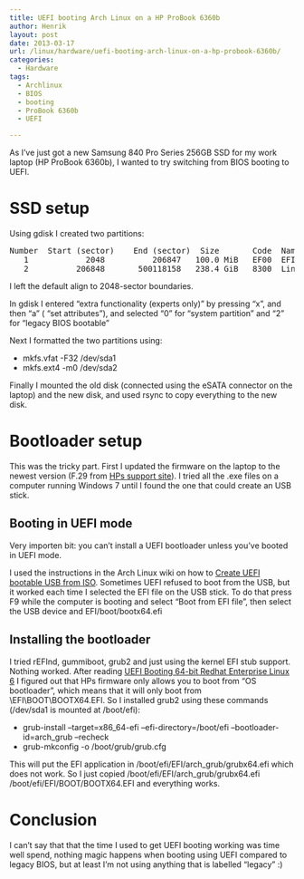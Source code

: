 ```yaml
---
title: UEFI booting Arch Linux on a HP ProBook 6360b
author: Henrik
layout: post
date: 2013-03-17
url: /linux/hardware/uefi-booting-arch-linux-on-a-hp-probook-6360b/
categories:
  - Hardware
tags:
  - Archlinux
  - BIOS
  - booting
  - ProBook 6360b
  - UEFI

---
```

As I&#8217;ve just got a new Samsung 840 Pro Series 256GB SSD for my work laptop (HP ProBook 6360b), I wanted to try switching from BIOS booting to UEFI.
<!--more-->

# SSD setup

Using gdisk I created two partitions:

<pre>Number  Start (sector)    End (sector)  Size       Code  Name
   1            2048          206847   100.0 MiB   EF00  EFI System
   2          206848       500118158   238.4 GiB   8300  Linux filesystem</pre>

I left the default align to 2048-sector boundaries.

In gdisk I entered &#8220;extra functionality (experts only)&#8221; by pressing &#8220;x&#8221;, and then &#8220;a&#8221; ( &#8220;set attributes&#8221;), and selected &#8220;0&#8221; for &#8220;system partition&#8221; and &#8220;2&#8221; for &#8220;legacy BIOS bootable&#8221;

Next I formatted the two partitions using:

  * mkfs.vfat -F32 /dev/sda1
  * mkfs.ext4 -m0 /dev/sda2

Finally I mounted the old disk (connected using the eSATA connector on the laptop) and the new disk, and used rsync to copy everything to the new disk.

# Bootloader setup

This was the tricky part. First I updated the firmware on the laptop to the newest version (F.29 from [HPs support site](http://h20000.www2.hp.com/bizsupport/TechSupport/SoftwareIndex.jsp?lang=en&cc=dk&prodNameId=5045588&prodTypeId=321957&prodSeriesId=5045581&swLang=13&taskId=135&swEnvOID=4060)). I tried all the .exe files on a computer running Windows 7 until I found the one that could create an USB stick.

## Booting in UEFI mode

Very importen bit: you can&#8217;t install a UEFI bootloader unless you&#8217;ve booted in UEFI mode.

I used the instructions in the Arch Linux wiki on how to [Create UEFI bootable USB from ISO](https://wiki.archlinux.org/index.php/UEFI#Create_UEFI_bootable_USB_from_ISO). Sometimes UEFI refused to boot from the USB, but it worked each time I selected the EFI file on the USB stick. To do that press F9 while the computer is booting and select &#8220;Boot from EFI file&#8221;, then select the USB device and EFI/boot/bootx64.efi

## Installing the bootloader

I tried rEFInd, gummiboot, grub2 and just using the kernel EFI stub support. Nothing worked. After reading [UEFI Booting 64-bit Redhat Enterprise Linux 6](http://blog.fpmurphy.com/2010/09/uefi-booting-64-bit-redhat-enterprise-linux-6.html) I figured out that HPs firmware only allows you to boot from &#8220;OS bootloader&#8221;, which means that it will only boot from \EFI\BOOT\BOOTX64.EFI. So I installed grub2 using these commands (/dev/sda1 is mounted at /boot/efi):

  * grub-install &#8211;target=x86\_64-efi &#8211;efi-directory=/boot/efi &#8211;bootloader-id=arch\_grub &#8211;recheck
  * grub-mkconfig -o /boot/grub/grub.cfg

This will put the EFI application in /boot/efi/EFI/arch\_grub/grubx64.efi which does not work. So I just copied /boot/efi/EFI/arch\_grub/grubx64.efi /boot/efi/EFI/BOOT/BOOTX64.EFI and everything works.

# Conclusion

I can&#8217;t say that that the time I used to get UEFI booting working was time well spend, nothing magic happens when booting using UEFI compared to legacy BIOS, but at least I&#8217;m not using anything that is labelled &#8220;legacy&#8221; :)

